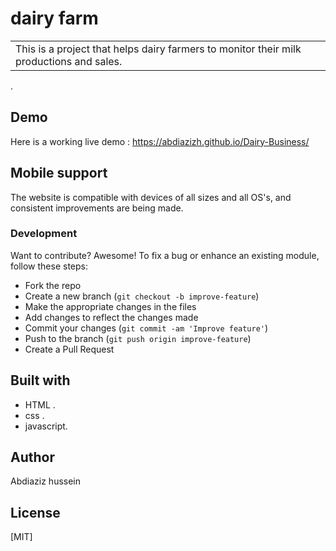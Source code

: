 # dairy farm
<table>
<tr>
<td>
  This is a project that helps dairy farmers to monitor their milk productions and sales.
</td>
</tr>
</table>.

## Demo

Here is a working live demo : https://abdiazizh.github.io/Dairy-Business/


## Mobile support
The website is compatible with devices of all sizes and all OS's, and consistent improvements are being made.
### Development
Want to contribute? Awesome!
To fix a bug or enhance an existing module, follow these steps:
- Fork the repo
- Create a new branch (`git checkout -b improve-feature`)
- Make the appropriate changes in the files
- Add changes to reflect the changes made
- Commit your changes (`git commit -am 'Improve feature'`)
- Push to the branch (`git push origin improve-feature`)
- Create a Pull Request
## Built with
-  HTML .
-  css .
- javascript.
## Author
Abdiaziz hussein
## License
[MIT]
